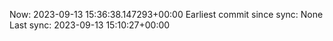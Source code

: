 Now: 2023-09-13 15:36:38.147293+00:00 Earliest commit since sync: None Last sync: 2023-09-13 15:10:27+00:00
